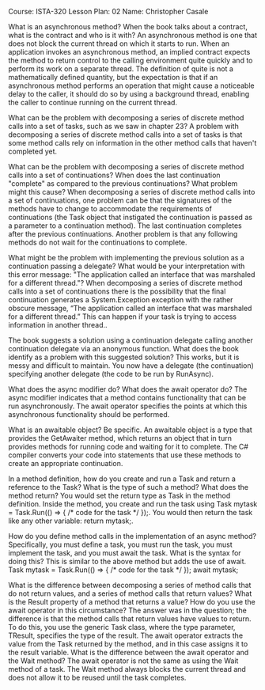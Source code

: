 Course: ISTA-320
Lesson Plan: 02
Name: Christopher Casale

What is an asynchronous method? When the book talks about a contract, what is the contract and who is it with?
An asynchronous method is one that does not block the current thread on which it starts to run. When an application invokes an asynchronous method, an 
implied contract expects the method to return control to the calling environment quite quickly and to perform its work on a separate thread. The definition 
of quite is not a mathematically defined quantity, but the expectation is that if an asynchronous method performs an operation that might cause a noticeable
 delay to the caller, it should do so by using a background thread, enabling the caller to continue running on the current thread.

What can be the problem with decomposing a series of discrete method calls into a set of tasks, such as we saw in chapter 23?
A problem with decomposing a series of discrete method calls into a set of tasks is that some method calls rely on information in the other method calls 
that haven't completed yet.

What can be the problem with decomposing a series of discrete method calls into a set of continuations? When does the last continuation "complete" as 
compared to the previous continuations? What problem might this cause?
When decomposing a series of discrete method calls into a set of continuations, one problem can be that the signatures of the methods have to change 
to accommodate the requirements of continuations (the Task object that instigated the continuation is passed as a parameter to a continuation method). The 
last continuation completes after the previous continuations. Another problem is that any following methods do not wait for the continuations to complete.

What might be the problem with implementing the previous solution as a continuation passing a delegate? What would be your interpretation with this error
message: "The application called an interface that was marshaled for a different thread."?
When decomposing a series of discrete method calls into a set of continuations there is the possibility that the final continuation generates a
System.Exception exception with the rather obscure message, “The application called an interface that was marshaled for a different thread.” 
This can happen if your task is trying to access information in another thread..

The book suggests a solution using a continuation delegate calling another continuation delegate via an anonymous function. What does the book identify
 as a problem with this suggested solution?
This works, but it is messy and difficult to maintain. You now have a delegate (the continuation) specifying another delegate (the code to be run by RunAsync).

What does the async modifier do? What does the await operator do?
The async modifier indicates that a method contains functionality that can be run asynchronously. The await operator specifies the points at which
this asynchronous functionality should be performed.

What is an awaitable object? Be specific.
An awaitable object is a type that provides the GetAwaiter method, which returns an object that in turn provides methods for running code and waiting
 for it to complete. The C# compiler converts your code into statements that use these methods to create an appropriate continuation.

In a method definition, how do you create and run a Task and return a reference to the Task? What is the type of such a method? What does the method return?
You would set the return type as Task in the method definition. Inside the method, you create and run the task using Task mytask = Task.Run(() => { /* code 
for the task */ });. You would then return the task like any other variable: return mytask;.

How do you define method calls in the implementation of an async method? Specifically, you must define a task, you must run the task, you must implement 
the task, and you must await the task. What is the syntax for doing this?
This is similar to the above method but adds the use of await.
Task mytask = Task.Run(() => { /* code for the task */ });
await mytask;

What is the difference between decomposing a series of method calls that do not return values, and a series of method calls that return values? What is 
the Result property of a method that returns a value? How do you use the await operator in this circumstance?
The answer was in the question; the difference is that the method calls that return values have values to return. To do this, you use the generic Task
<TResult> class, where the type parameter, TResult, specifies the type of the result. The await operator extracts the value from the Task returned by
the method, and in this case assigns it to the result variable.
What is the difference between the await operator and the Wait method?
The await operator is not the same as using the Wait method of a task. The Wait method always blocks the current thread and does not allow it to
be reused until the task completes.